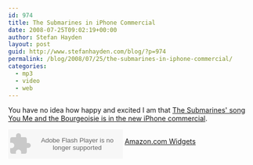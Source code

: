 ```yaml
---
id: 974
title: The Submarines in iPhone Commercial
date: 2008-07-25T09:02:19+00:00
author: Stefan Hayden
layout: post
guid: http://www.stefanhayden.com/blog/?p=974
permalink: /blog/2008/07/25/the-submarines-in-iphone-commercial/
categories:
  - mp3
  - video
  - web
---
```

You have no idea how happy and excited I am that <a href="http://youtube.com/watch?v=oAN4NzQfNk8">The Submarines' song You Me and the Bourgeoisie is in the new iPhone commercial</a>.

<OBJECT classid="clsid:D27CDB6E-AE6D-11cf-96B8-444553540000" codebase="http://fpdownload.macromedia.com/get/flashplayer/current/swflash.cab" id="Player_79125a70-4179-4845-a098-bba8aa7611b3"  WIDTH="234px" HEIGHT="60px"> <PARAM NAME="movie" VALUE="http://ws.amazon.com/widgets/q?ServiceVersion=20070822&MarketPlace=US&ID=V20070822%2FUS%2Fstefanhayden-20%2F8014%2F79125a70-4179-4845-a098-bba8aa7611b3&Operation=GetDisplayTemplate"><PARAM NAME="quality" VALUE="high"><PARAM NAME="bgcolor" VALUE="#FFFFFF"><PARAM NAME="allowscriptaccess" VALUE="always"><embed src="http://ws.amazon.com/widgets/q?ServiceVersion=20070822&MarketPlace=US&ID=V20070822%2FUS%2Fstefanhayden-20%2F8014%2F79125a70-4179-4845-a098-bba8aa7611b3&Operation=GetDisplayTemplate" id="Player_79125a70-4179-4845-a098-bba8aa7611b3" quality="high" bgcolor="#ffffff" name="Player_79125a70-4179-4845-a098-bba8aa7611b3" allowscriptaccess="always"  type="application/x-shockwave-flash" align="middle" height="60px" width="234px"></embed></OBJECT> <NOSCRIPT><A HREF="http://ws.amazon.com/widgets/q?ServiceVersion=20070822&MarketPlace=US&ID=V20070822%2FUS%2Fstefanhayden-20%2F8014%2F79125a70-4179-4845-a098-bba8aa7611b3&Operation=NoScript">Amazon.com Widgets</A></NOSCRIPT>

<object width="425" height="344"><param name="movie" value="http://www.youtube.com/v/oAN4NzQfNk8&hl=en&fs=1"></param><param name="allowFullScreen" value="true"></param><embed src="http://www.youtube.com/v/oAN4NzQfNk8&hl=en&fs=1" type="application/x-shockwave-flash" allowfullscreen="true" width="425" height="344"></embed></object>
